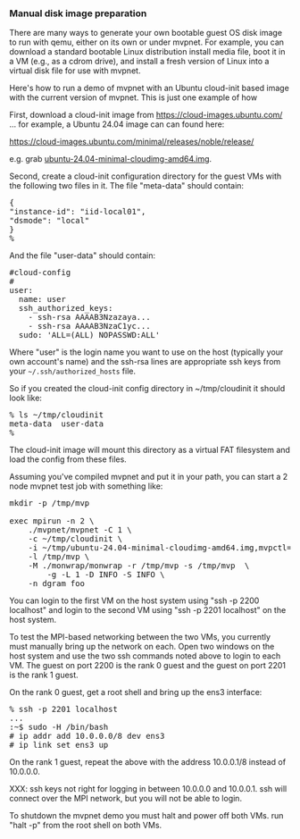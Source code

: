 ### Manual disk image preparation
There are many ways to generate your own bootable guest OS disk image to run
with qemu, either on its own or under mvpnet.   For example, you can
download a standard bootable Linux distribution install media file, boot
it in a VM (e.g., as a cdrom drive), and install a fresh version of Linux
into a virtual disk file for use with mvpnet.

Here's how to run a demo of mvpnet with an Ubuntu cloud-init based image
with the current version of mvpnet.  This is just one example of how

First, download a cloud-init image from https://cloud-images.ubuntu.com/ ...
for example, a Ubuntu 24.04 image can can found here:

https://cloud-images.ubuntu.com/minimal/releases/noble/release/

e.g. grab [ubuntu-24.04-minimal-cloudimg-amd64.img](https://cloud-images.ubuntu.com/minimal/releases/noble/release/ubuntu-24.04-minimal-cloudimg-amd64.img).

Second, create a cloud-init configuration directory for the
guest VMs with the following two files in it.   The file "meta-data"
should contain:
<pre>
{
"instance-id": "iid-local01",
"dsmode": "local"
}
%
</pre>

And the file "user-data" should contain:
<pre>
#cloud-config
#
user:
  name: user
  ssh_authorized_keys:
    - ssh-rsa AAAAB3Nzazaya...
    - ssh-rsa AAAAB3NzaC1yc...
  sudo: 'ALL=(ALL) NOPASSWD:ALL'
</pre>

Where "user" is the login name you want to use on the host (typically
your own account's name) and the ssh-rsa lines are appropriate ssh keys
from your `~/.ssh/authorized_hosts` file.

So if you created the cloud-init config directory in ~/tmp/cloudinit
it should look like:
<pre>
% ls ~/tmp/cloudinit
meta-data  user-data
%
</pre>

The cloud-init image will mount this directory as a virtual FAT
filesystem and load the config from these files.

Assuming you've compiled mvpnet and put it in your path, you
can start a 2 node mvpnet test job with something like:

<pre>
mkdir -p /tmp/mvp

exec mpirun -n 2 \
	./mvpnet/mvpnet -C 1 \
	-c ~/tmp/cloudinit \
	-i ~/tmp/ubuntu-24.04-minimal-cloudimg-amd64.img,mvpctl=s \
	-l /tmp/mvp \
	-M ./monwrap/monwrap -r /tmp/mvp -s /tmp/mvp  \
        -g -L 1 -D INFO -S INFO \
	-n dgram foo
</pre>

You can login to the first VM on the host system using "ssh -p 2200 localhost"
and login to the second VM using "ssh -p 2201 localhost" on the host system.

To test the MPI-based networking between the two VMs, you currently
must manually bring up the network on each.   Open two windows on
the host system and use the two ssh commands noted above to login
to each VM.   The guest on port 2200 is the rank 0 guest and the
guest on port 2201 is the rank 1 guest.

On the rank 0 guest, get a root shell and bring up the ens3 interface:
<pre>
% ssh -p 2201 localhost
...
:~$ sudo -H /bin/bash
# ip addr add 10.0.0.0/8 dev ens3
# ip link set ens3 up
</pre>

On the rank 1 guest, repeat the above with the address 10.0.0.1/8 instead
of 10.0.0.0.

XXX: ssh keys not right for logging in between 10.0.0.0 and 10.0.0.1.
ssh will connect over the MPI network, but you will not be able to login.

To shutdown the mvpnet demo you must halt and power off both VMs.
run "halt -p" from the root shell on both VMs.

